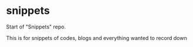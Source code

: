 # snippets

Start of "Snippets" repo.

This is for snippets of codes, blogs and everything wanted to record down